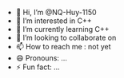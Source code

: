 - 👋 Hi, I’m @NQ-Huy-1150
- 👀 I’m interested in C++
- 🌱 I’m currently learning C++
- 💞️ I’m looking to collaborate on 
- 📫 How to reach me : not yet 
- 😄 Pronouns: ...
- ⚡ Fun fact: ...

<!---
NQ-Huy-1150/NQ-Huy-1150 is a ✨ special ✨ repository because its `README.md` (this file) appears on your GitHub profile.
You can click the Preview link to take a look at your changes.
--->
